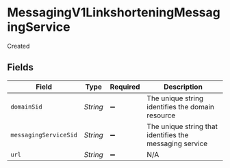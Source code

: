 # MessagingV1LinkshorteningMessagingService

Created


## Fields

| Field                                                   | Type                                                    | Required                                                | Description                                             |
| ------------------------------------------------------- | ------------------------------------------------------- | ------------------------------------------------------- | ------------------------------------------------------- |
| `domainSid`                                             | *String*                                                | :heavy_minus_sign:                                      | The unique string identifies the domain resource        |
| `messagingServiceSid`                                   | *String*                                                | :heavy_minus_sign:                                      | The unique string that identifies the messaging service |
| `url`                                                   | *String*                                                | :heavy_minus_sign:                                      | N/A                                                     |
